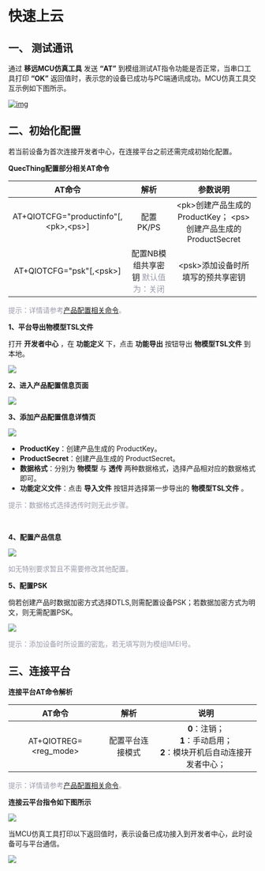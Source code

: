 # 快速上云

##  __一、 测试通讯__
通过 __移远MCU仿真工具__ 发送 __“AT”__ 到模组测试AT指令功能是否正常，当串口工具打印 __“OK”__ 返回值时，表示您的设备已成功与PC端通讯成功。MCU仿真工具交互示例如下图所示。

<a data-fancybox title="img" href="/deviceDevelop/nb/speediness_cmcc&cucc/resource/AT/Speediness-AT-04.png">![img](/deviceDevelop/nb/speediness_cmcc&cucc/resource/AT/Speediness-AT-04.png)</a>




##  **二、初始化配置**
若当前设备为首次连接开发者中心，在连接平台之前还需完成初始化配置。

__QuecThing配置部分相关AT命令__


| AT命令 |     解析    |参数说明|
|:--------:|:-------------:|:-------------:|
| AT+QIOTCFG="productinfo"[,\<pk>,\<ps>]| 配置PK/PS|\<pk>创建产品生成的 ProductKey； \<ps>创建产品生成的 ProductSecret|
|AT+QIOTCFG="psk"[,\<psk\>]| 配置NB模组共享密钥 <font color=#999AAA >默认值为：关闭</font>|\<psk>添加设备时所填写的预共享密钥|

<font color=#999AAA >提示：详情请参考[产品配置相关命令](/deviceDevelop/nb/AT/API/nb-at-03.md)。</font>


__1、平台导出物模型TSL文件__

打开 __开发者中心__ ，在 __功能定义__ 下，点击 __功能导出__ 按钮导出 __物模型TSL文件__ 到本地。

<a data-fancybox title="img" href="/deviceDevelop/nb/speediness_ctwing/resource/picture-13.png"><img src="/deviceDevelop/nb/speediness_ctwing/resource/picture-13.png"></a>



__2、进入产品配置信息页面__

<a data-fancybox title="img" href="/deviceDevelop/nb/speediness_ctwing/resource/picture-14.png"><img src="/deviceDevelop/nb/speediness_ctwing/resource/picture-14.png"></a>


__3、添加产品配置信息详情页__

<a data-fancybox title="img" href="/deviceDevelop/nb/speediness_ctwing/resource/picture-15.png"><img src="/deviceDevelop/nb/speediness_ctwing/resource/picture-15.png"></a>

* __ProductKey__：创建产品生成的 ProductKey。
* __ProductSecret__：创建产品生成的 ProductSecret。
* __数据格式__：分别为 __物模型__ 与 __透传__ 两种数据格式，选择产品相对应的数据格式即可。
* __功能定义文件__：点击 __导入文件__ 按钮并选择第一步导出的 __物模型TSL文件__ 。  

<font color=#999AAA >提示：数据格式选择透传时则无此步骤。</font>

<br>

__4、配置产品信息__

<a data-fancybox title="img" href="/deviceDevelop/nb/speediness_ctwing/resource/picture-16.png"><img src="/deviceDevelop/nb/speediness_ctwing/resource/picture-16.png"></a>

<font color=#999AAA >如无特别要求暂且不需要修改其他配置。</font>

**5、配置PSK**

倘若创建产品时数据加密方式选择DTLS,则需配置设备PSK；若数据加密方式为明文，则无需配置PSK。


<a data-fancybox title="img" href="/deviceDevelop/nb/speediness_ctwing/resource/picture-17.png"><img src="/deviceDevelop/nb/speediness_ctwing/resource/picture-17.png"></a>


<font color=#999AAA >提示：添加设备时所设置的密匙，若无填写则为模组IMEI号。</font>




## **三、连接平台**

__连接平台AT命令解析__

| AT命令 |     解析    |说明|
|:--------:|:-------------:|:-------------:|
|AT+QIOTREG=<reg_mode>|配置平台连接模式|__0__：注销；<br> __1__：手动启用；<br> __2__：模块开机后自动连接开发者中心；|

<font color=#999AAA >提示：详情请参考[产品配置相关命令](/deviceDevelop/nb/AT/API/nb-at-03.md)。</font>


__连接云平台指令如下图所示__

<a data-fancybox title="img" href="/deviceDevelop/nb/speediness_ctwing/resource/picture-18.png"><img src="/deviceDevelop/nb/speediness_ctwing/resource/picture-18.png"></a>


当MCU仿真工具打印以下返回值时，表示设备已成功接入到开发者中心，此时设备可与平台通信。


<a data-fancybox title="img" href="/deviceDevelop/nb/speediness_ctwing/resource/picture-19.png"><img src="/deviceDevelop/nb/speediness_ctwing/resource/picture-19.png"></a>
